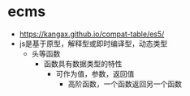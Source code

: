 # ecms
- https://kangax.github.io/compat-table/es5/
- js是基于原型，解释型或即时编译型，动态类型
  - 头等函数
    - 函数具有数据类型的特性
      - 可作为值，参数，返回值
        - 高阶函数，一个函数返回另一个函数
